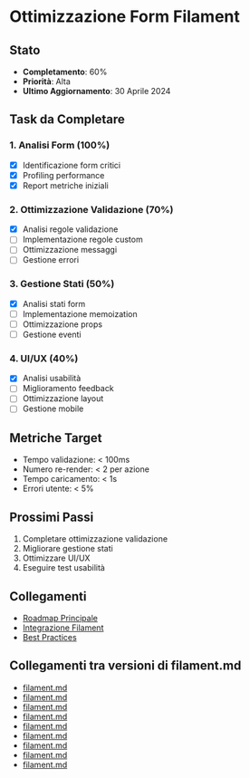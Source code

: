 # Ottimizzazione Form Filament

## Stato
- **Completamento**: 60%
- **Priorità**: Alta
- **Ultimo Aggiornamento**: 30 Aprile 2024

## Task da Completare

### 1. Analisi Form (100%)
- [x] Identificazione form critici
- [x] Profiling performance
- [x] Report metriche iniziali

### 2. Ottimizzazione Validazione (70%)
- [x] Analisi regole validazione
- [ ] Implementazione regole custom
- [ ] Ottimizzazione messaggi
- [ ] Gestione errori

### 3. Gestione Stati (50%)
- [x] Analisi stati form
- [ ] Implementazione memoization
- [ ] Ottimizzazione props
- [ ] Gestione eventi

### 4. UI/UX (40%)
- [x] Analisi usabilità
- [ ] Miglioramento feedback
- [ ] Ottimizzazione layout
- [ ] Gestione mobile

## Metriche Target
- Tempo validazione: < 100ms
- Numero re-render: < 2 per azione
- Tempo caricamento: < 1s
- Errori utente: < 5%

## Prossimi Passi
1. Completare ottimizzazione validazione
2. Migliorare gestione stati
3. Ottimizzare UI/UX
4. Eseguire test usabilità

## Collegamenti
- [Roadmap Principale](../../roadmap.md)
- [Integrazione Filament](../../FOLIO_VOLT_FILAMENT_INTEGRATION.md)
- [Best Practices](../../BEST-PRACTICES.md) 
## Collegamenti tra versioni di filament.md
* [filament.md](docs/tecnico/filament/filament.md)
* [filament.md](../../../Chart/docs/filament.md)
* [filament.md](../../../Gdpr/docs/filament.md)
* [filament.md](../../../Xot/docs/technical/filament.md)
* [filament.md](../../../Xot/docs/roadmap/integration/filament.md)
* [filament.md](../../../Lang/docs/filament.md)
* [filament.md](../../../Job/docs/filament.md)
* [filament.md](../../../Activity/docs/filament.md)
* [filament.md](../../../Cms/docs/filament.md)

